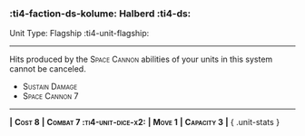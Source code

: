 ### :ti4-faction-ds-kolume: **Halberd** :ti4-ds:

Unit Type: Flagship :ti4-unit-flagship:

---

Hits produced by the <span style="font-variant:small-caps;">Space Cannon</span> abilities of your units in this system cannot be canceled.

* <span style="font-variant:small-caps;">Sustain Damage</span> 
* <span style="font-variant:small-caps;">Space Cannon 7</span> 

---

__|__ <span style="font-variant:small-caps;white-space: nowrap;">**Cost 8**</span> __|__ <span style="font-variant:small-caps;white-space: nowrap;">**Combat 7 :ti4-unit-dice-x2:**</span> __|__ <span style="font-variant:small-caps;white-space: nowrap;">**Move 1**</span> __|__ <span style="font-variant:small-caps;white-space: nowrap;">**Capacity 3**</span> __|__
{ .unit-stats }
